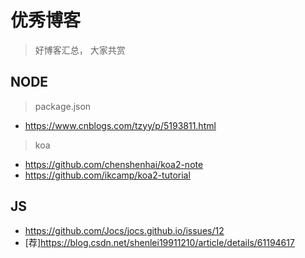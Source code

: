 #  优秀博客

> 好博客汇总， 大家共赏


## NODE

> package.json

- https://www.cnblogs.com/tzyy/p/5193811.html

> koa

- https://github.com/chenshenhai/koa2-note
- https://github.com/ikcamp/koa2-tutorial


## JS

- https://github.com/Jocs/jocs.github.io/issues/12
- [荐]https://blog.csdn.net/shenlei19911210/article/details/61194617
